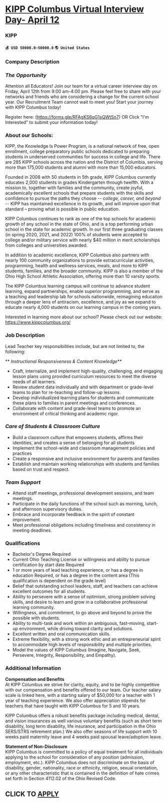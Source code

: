 # [KIPP Columbus Virtual Interview Day- April 12](https://www.remotewlb.com/apply/kipp-columbus-virtual-interview-day-april-12)  
### KIPP  
#### `💰 USD 50000.0~50000.0` `🌎 United States`  

### Company Description

###  _The Opportunity_

Attention all Educators! Join our team for a virtual career interview day on Friday, April 12th from 9:00 am-4:00 pm. Please feel free to share with your networks and friends who are considering a change for the current school year. Our Recruitment Team cannot wait to meet you! Start your journey with KIPP Columbus today!

Register here: (https://forms.gle/RFAgKS6qG1sQWtSn7) OR Click "I'm Interested" to submit your information today!

### About our Schools:

KIPP, the Knowledge Is Power Program, is a national network of free, open enrollment, college preparatory public schools dedicated to preparing students in underserved communities for success in college and life. There are 285 KIPP schools across the nation and the District of Columbia, serving more than 175,000 students and alumni with more than 15,000 educators.

Founded in 2008 with 50 students in 5th grade, KIPP Columbus currently educates 2,000 students in grades Kindergarten through twelfth. With a mission to, together with families and the community, create joyful, academically excellent schools that prepare students with the skills and confidence to pursue the paths they choose -- _college, career, and beyond_ \-- KIPP has maintained excellence in its growth, and will improve upon that standard – proving what is possible in public education.

KIPP Columbus continues to rank as one of the top schools for academic growth of any school in the state of Ohio, and is a top performing urban school in the state for academic growth. In our first three graduating classes (in spring 2020, 2021, and 2022) 100% of students were accepted to college and/or military service with nearly $40 million in merit scholarships from colleges and universities awarded.

In addition to academic excellence, KIPP Columbus also partners with nearly 100 community organizations to provide extracurricular activities, programming, health and wellness services, meals, and more to KIPP students, families, and the broader community. KIPP is also a member of the Ohio High School Athletic Association, offering more than 10 varsity sports.

The KIPP Columbus learning campus will continue to advance student learning, expand partnerships, enable superior programming, and serve as a teaching and leadership lab for schools nationwide, reimagining education through a deeper lens of antiracism, excellence, and joy as we expand to educate nearly 4,000 students on our learning campus in the coming years.

Interested in learning more about our school? Please check out our website: https://www.kippcolumbus.org/

### Job Description

Lead Teacher key responsibilities include, but are not limited to, the following:

 ** _Instructional Responsiveness & Content Knowledge_**

  * Craft, internalize, and implement high-quality, challenging, and engaging lesson plans using provided curriculum resources to meet the diverse needs of all learners.
  * Review student data individually and with department or grade-level teams to plan for re-teaching and follow-up lessons.
  * Develop individualized learning plans for students and communicate these plans to families in parent meetings and conferences.
  * Collaborate with content and grade-level teams to promote an environment of critical thinking and academic rigor.

###  _Care of Students & Classroom Culture_

  * Build a classroom culture that empowers students, affirms their identities, and creates a sense of belonging for all students
  * Implement the school-wide and classroom management policies and practices
  * Create a responsive and inclusive environment for parents and families
  * Establish and maintain working relationships with students and families based on trust and respect.

###  _Team Support_

  * Attend staff meetings, professional development sessions, and team meetings.
  * Participate in the daily functions of the school such as morning, lunch, and afternoon supervisory duties.
  * Embrace and incorporate feedback in the spirit of constant improvement.
  * Meet professional obligations including timeliness and consistency in meeting deadlines.

### Qualifications

  * Bachelor's Degree Required
  * Current Ohio Teaching License or willingness and ability to pursue certification by start date Required
  * 1 or more years of lead teaching experience, or has a degree in education Required, or has a degree in the content area (This qualification is dependent on the grade level)
  * Belief that outstanding school leaders, staff, and teachers can achieve excellent outcomes for all students.
  * Ability to persevere with a sense of optimism, strong problem solving skills, and desire to learn and grow in a collaborative professional learning community.
  * Willingness, and commitment, to go above and beyond to prove the possible with students.
  * Ability to multi-task and work within an ambiguous, fast-moving, start-up environment, while driving toward clarity and solutions.
  * Excellent written and oral communication skills.
  * Extreme flexibility, with a strong work ethic and an entrepreneurial spirit to accommodate high levels of responsibility and multiple priorities.
  * Model the values of KIPP Columbus (Imagine, Navigate, Seek, Persevere, Integrity, Responsibility, and Empathy).

### Additional Information

 **Compensation and Benefits**  
At KIPP Columbus we strive for clarity, equity, and to be highly competitive with our compensation and benefits offered to our team. Our teacher salary scale is linked here, with a starting salary of $50,000 for a teacher with 1 year of teaching experience. We also offer appreciation stipends for teachers that have taught with KIPP Columbus for 5 and 10 years.

KIPP Columbus offers a robust benefits package including medical, dental, and vision insurances as well various voluntary benefits (such as short term disability, long term disability, life insurance, and participation in the Ohio SERS/STRS retirement plan.) We also offer seasons of life support with 10 weeks paid maternity leave and 4 weeks paid spousal leave/adoption leave.

**Statement of Non-Disclosure**  
KIPP Columbus is committed to a policy of equal treatment for all individuals applying to the school for consideration of any position (admission, employment, etc.). KIPP Columbus does not discriminate on the basis of disability, gender, nationality, race or ethnicity, religion, sexual orientation, or any other characteristic that is contained in the definition of hate crimes set forth in Section 4112.02 of the Ohio Revised Code.

  
## CLICK TO [APPLY](https://www.remotewlb.com/apply/kipp-columbus-virtual-interview-day-april-12)

